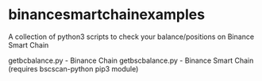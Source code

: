 # binancesmartchainexamples
A collection of python3 scripts to check your balance/positions on Binance Smart Chain

getbcbalance.py - Binance Chain
getbscbalance.py - Binance Smart Chain (requires bscscan-python pip3 module)
